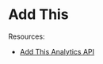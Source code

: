 # Add This

Resources:

* [Add This Analytics API](http://www.addthis.com/help/analytics-api#.TzzlN0zC4V)
